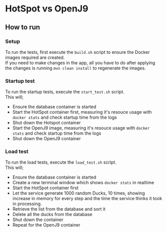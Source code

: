 # HotSpot vs OpenJ9

## How to run
### Setup
To run the tests, first execute the `build.sh` script to ensure the Docker images required are created.  
If you need to make changes in the app, all you have to do after applying the changes is running `mvn clean install` to regenerate the images.  

### Startup test
To run the startup tests, execute the `start_test.sh` script.  
This will;
- Ensure the database container is started
- Start the HotSpot container first, measuring it's resouce usage with `docker stats` and check startup time from the logs
- Shut down the Hotspot container
- Start the OpenJ9 image, measuring it's resouce usage with `docker stats` and check startup time from the logs
- Shut down the OpenJ9 container

### Load test
To run the load tests, execute the `load_test.sh` script.  
This will;
- Ensure the database container is started
- Create a new terminal window which shows `docker stats` in realtime
- Start the HotSpot container first
- Let the service generate 1000 random Ducks, 10 times, showing increase in memory for every step and the time the service thinks it took in processing.
- Retrieve the list from the database and sort it
- Delete all the ducks from the database
- Shut down the container
- Repeat for the OpenJ9 container